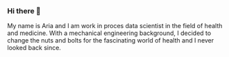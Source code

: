 ### Hi there 👋

My name is Aria and I am work in proces data scientist in the field of health and medicine. With a mechanical engineering background, I decided to change the nuts and bolts for the fascinating world of health and I never looked back since.

<!--
**ariajc/ariajc** is a ✨ _special_ ✨ repository because its `README.md` (this file) appears on your GitHub profile.

Here are some ideas to get you started:

- 🔭 I’m currently working on ...
- 🌱 I’m currently learning ...
- 👯 I’m looking to collaborate on ...
- 🤔 I’m looking for help with ...
- 💬 Ask me about ...
- 📫 How to reach me: ...
- 😄 Pronouns: ...
- ⚡ Fun fact: ...
-->
